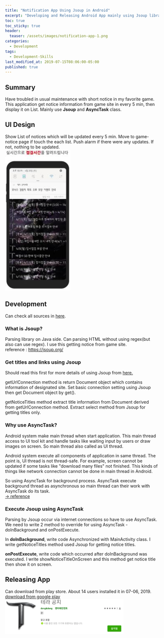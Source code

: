 ```yaml
---
title: "Notification App Using Jsoup in Android"
excerpt: "Developing and Releasing Android App mainly using Jsoup library"
toc: true
toc_sticky: true
header:
  teaser: /assets/images/notification-app-1.png
categories:
  - Development 
tags:
  - Development-Skills
last_modified_at: 2019-07-15T08:06:00-05:00
published: true
---
```


## Summary
Have troubled in usual maintenance with short notice in my favorite game. This application get notice information from game site in every 5 min, then display it on List. Mainly use **Jsoup** and **AsyncTask** class.
  
## UI Design
Show List of notices which will be updated every 5 min. Move to game-notice page if touch the each list. Push alarm if there were any updates. If not, nothing to be updated.  
![notification-app-2](/assets/images/notification-app-2.png)

## Development
Can check all sources in [here](https://github.com/donggyuu/game-notice-app-tera).

### What is Jsoup?
Parsing library on Java side. Can parsing HTML without using regex(but also can use regex). I use this getting notice from game site.  
reference : https://jsoup.org/

### Get titles and links using Jsoup
Should read this first for more details of using Jsoup from [here.](https://donggyulee.blogspot.com/2019/05/jsoup-parsing-library-for-java.html)   

getUrlConnection method is return Document object which contains information of designated site. Set basic connection setting using Jsoup then get Document object by get().    

getNoticeTitles method extract title information from Document derived from getUrlConnection method. Extract select method from Jsoup for getting titles only.    


### Why use AsyncTask?
 Android system make main thread when start application. This main thread access to UI tool kit and handle tasks like waiting input by users or draw images on screen. So main thread also called as UI thread.   

 Android system execute all components of application in same thread. The point is, UI thread is not thread-safe. For example, screen cannot be updated if some tasks like "download many files" not finished. This kinds of things like network connection cannot be done in main thread in Android.   

 So using AsyncTask for background process. AsyncTask execute background thread as asynchronous so main thread can their work with AsyncTask do its task.   
[-> reference](https://webnautes.tistory.com/1082)  

### Execute Jsoup using AsyncTask
Parsing by Jsoup occur via internet connections so have to use AsyncTask. We need to write 2 method to override for using AsyncTask - doInBackground and onPostExecute.   

In **doInBackground**, write code Asynchronized with MainActivity class. I write getNoticeTitles method used Jsoup for getting notice titles.   

**onPostExecute**, write code which occurred after doInBackground was executed. I write showNoticeTitleOnScreen and this method get notice title then show it on screen.  


## Releasing App
Can download from play store. About 14 users installed it in 07-06, 2019.  
[download from google play](https://play.google.com/store/apps/details?id=com.lee.donggyu.gamenoticeapptera&hl=ko)    
![notification-app-1](/assets/images/notification-app-1.png)
